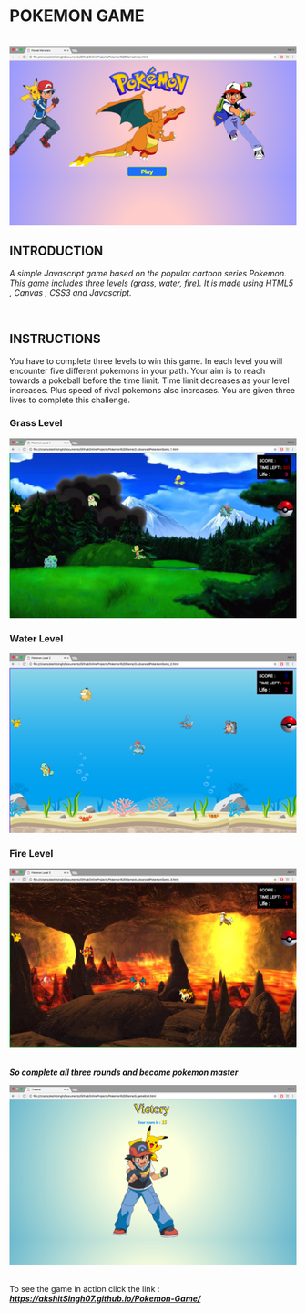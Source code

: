 # POKEMON GAME
<br>

<img  src = "https://github.com/akshitSingh07/Pokemon-Game/blob/master/Levels/start.png" />

<br>

## INTRODUCTION
*A simple Javascript game based on the popular cartoon series Pokemon. This game includes three levels (grass, water, fire).
It is made using HTML5 , Canvas , CSS3 and Javascript.*

<br>

## INSTRUCTIONS

You have to complete three levels to win this game. In each level you will encounter five different pokemons in your path.
Your aim is to reach towards a pokeball before the time limit. Time limit decreases as your level increases. Plus speed of rival pokemons also increases. You are given three lives to complete this challenge.

### Grass Level

<img  src = "https://github.com/akshitSingh07/Pokemon-Game/blob/master/Levels/Grass Level.png" />

<br>

### Water Level

<img  src = "https://github.com/akshitSingh07/Pokemon-Game/blob/master/Levels/Water Level.png" />

<br>

### Fire  Level

<img  src = "https://github.com/akshitSingh07/Pokemon-Game/blob/master/Levels/Fire Level.png" />

<br>
<br>

**_So complete all three rounds and become pokemon master_**

<img  src = "https://github.com/akshitSingh07/Pokemon-Game/blob/master/Levels/Victory.png" />


<br>
<br>

To see the game in action click the link :  **_https://akshitSingh07.github.io/Pokemon-Game/_**
